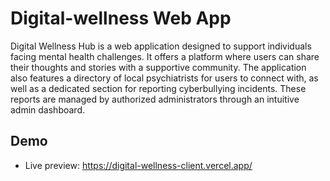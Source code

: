 # Digital-wellness Web App

 Digital Wellness Hub is a web application designed to support individuals facing mental health challenges. It offers a platform where users can share their thoughts and stories with a supportive community. The application also features a directory of local psychiatrists for users to connect with, as well as a dedicated section for reporting cyberbullying incidents. These reports are managed by authorized administrators through an intuitive admin dashboard.

## Demo

- Live preview:  https://digital-wellness-client.vercel.app/




